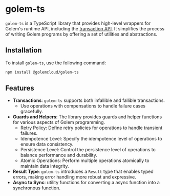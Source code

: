 # golem-ts
`golem-ts` is a TypeScript library that provides high-level wrappers for Golem's runtime API, including the [transaction API](https://learn.golem.cloud/docs/transaction-api). It simplifies the process of writing Golem programs by offering a set of utilities and abstractions.

## Installation

To install `golem-ts`, use the following command:

```bash
npm install @golemcloud/golem-ts
```

## Features

- **Transactions**: `golem-ts` supports both infallible and fallible transactions.
  - Use operations with compensations to handle failure cases gracefully.
- **Guards and Helpers**: The library provides guards and helper functions for various aspects of Golem programming.
  - Retry Policy: Define retry policies for operations to handle transient failures.
  - Idempotence Level: Specify the idempotence level of operations to ensure data consistency.
  - Persistence Level: Control the persistence level of operations to balance performance and durability.
  - Atomic Operations: Perform multiple operations atomically to maintain data integrity.
- **Result Type**: `golem-ts` introduces a `Result` type that enables typed errors, making error handling more robust and expressive.
- **Async to Sync**: utility functions for converting a async function into a synchronous function.